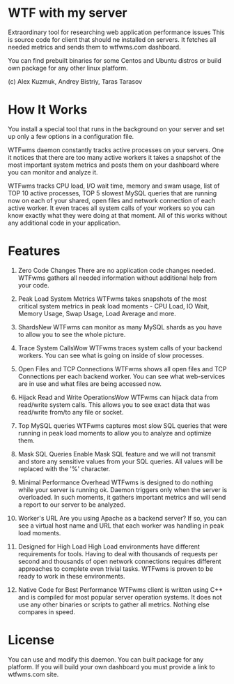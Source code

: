 WTF with my server
==================

Extraordinary tool for researching web application performance issues
This is source code for client that should ne installed on servers. It fetches all needed metrics and sends them to wtfwms.com dashboard.

You can find prebuilt binaries for some Centos and Ubuntu distros or build own package for any other linux platform.

(c) Alex Kuzmuk, Andrey Bistriy, Taras Tarasov

How It Works
============

You install a special tool that runs in the background on your server and set up only a few options in a configuration file.

WTFwms daemon constantly tracks active processes on your servers. One it notices that there are too many active workers it takes a snapshot of the most important system metrics and posts them on your dashboard where you can monitor and analyze it.

WTFwms tracks CPU load, I/O wait time, memory and swam usage, list of TOP 10 active processes, TOP 5 slowest MySQL queries that are running now on each of your shared, open files and network connection of each active worker. It even traces all system calls of your workers so you can know exactly what they were doing at that moment. All of this works without any additional code in your application.


Features
========

1. Zero Code Changes
There are no application code changes needed. WTFwms gathers all needed information without additional help from your code.

2. Peak Load System Metrics
WTFwms takes snapshots of the most critical system metrics in peak load moments - CPU Load, IO Wait, Memory Usage, Swap Usage, Load Average and more.

3. ShardsNew
WTFwms can monitor as many MySQL shards as you have to allow you to see the whole picture.

4. Trace System CallsWow
WTFwms traces system calls of your backend workers. You can see what is going on inside of slow processes.

5. Open Files and TCP Connections
WTFwms shows all open files and TCP Connections per each backend worker. You can see what web-services are in use and what files are being accessed now.

6. Hijack Read and Write OperationsWow
WTFwms can hijack data from read/write system calls. This allows you to see exact data that was read/write from/to any file or socket.

7. Top MySQL queries
WTFwms captures most slow SQL queries that were running in peak load moments to allow you to analyze and optimize them.

8. Mask SQL Queries
Enable Mask SQL feature and we will not transmit and store any sensitive values from your SQL queries. All values will be replaced with the '%' character.

9. Minimal Performance Overhead
WTFwms is designed to do nothing while your server is running ok. Daemon triggers only when the server is overloaded. In such moments, it gathers important metrics and will send a report to our server to be analyzed.

10. Worker's URL
Are you using Apache as a backend server? If so, you can see a virtual host name and URL that each worker was handling in peak load moments.

11. Designed for High Load
High Load environments have different requirements for tools. Having to deal with thousands of requests per second and thousands of open network connections requires different approaches to complete even trivial tasks. WTFwms is proven to be ready to work in these environments.

12. Native Code for Best Performance
WTFwms client is written using C++ and is compiled for most popular server operation systems. It does not use any other binaries or scripts to gather all metrics. Nothing else compares in speed.


License
=======

You can use and modify this daemon. You can built package for any platform. If you will build your own dashboard you must provide a link to wtfwms.com site.
